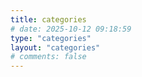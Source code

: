 ```yaml
---
title: categories
# date: 2025-10-12 09:18:59
type: "categories"
layout: "categories"
# comments: false
---
```

